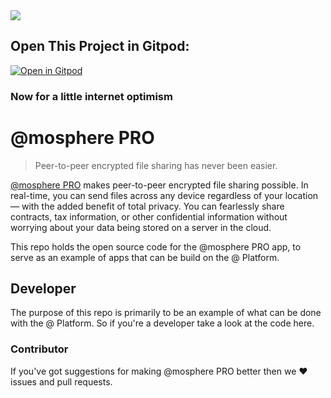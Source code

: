 <img src="https://atsign.dev/assets/img/@dev.png?sanitize=true">

## Open This Project in Gitpod:
[![Open in Gitpod](https://gitpod.io/button/open-in-gitpod.svg)](https://gitpod.io/#https://github.com/atsign-foundation/atmosphere_pro)
### Now for a little internet optimism

# @mosphere PRO

> Peer-to-peer encrypted file sharing has never been easier.

[@mosphere PRO](https://atsign.com/apps/atmosphere/) makes peer-to-peer
encrypted file sharing possible. In real-time, you can send files across
any device regardless of your location — with the added benefit of total
privacy. You can fearlessly share contracts, tax information, or other
confidential information without worrying about your data being stored on
a server in the cloud.

This repo holds the open source code for the @mosphere PRO app, to serve as
an example of apps that can be build on the @ Platform.

## Developer

The purpose of this repo is primarily to be an example of what can be done
with the @ Platform. So if you're a developer take a look at the code here.

### Contributor

If you've got suggestions for making @mosphere PRO better then we :heart:
issues and pull requests.
